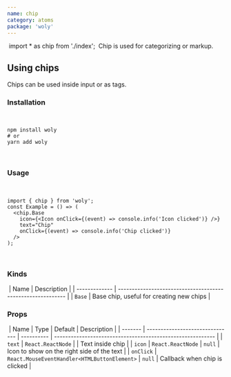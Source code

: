 ```yaml
---
name: chip
category: atoms
package: 'woly'
---
```


​
import \* as chip from './index';
​
Chip is used for categorizing or markup.
​

## Using chips

Chips can be used inside input or as tags.
​

### Installation

​

```shell
npm install woly
# or
yarn add woly
```

​

### Usage

​

```tsx
import { chip } from 'woly';
const Example = () => (
  <chip.Base
    icon={<Icon onClick={(event) => console.info('Icon clicked')} />}
    text="Chip"
    onClick={(event) => console.info('Chip clicked')}
  />
);
```

​

### Kinds

​
| Name | Description |
| ------------- | ----------------------------------------------------------- |
| `Base` | Base chip, useful for creating new chips |

### Props

​
| Name | Type | Default | Description |
| ------- | ------------------------------- | ---------- | ---------------------------------------------------------- |
| `text` | `React.ReactNode` | | Text inside chip |
| `icon` | `React.ReactNode` | `null` | Icon to show on the right side of the text |
| `onClick` | `React.MouseEventHandler<HTMLButtonElement>` | `null` | Callback when chip is clicked |
